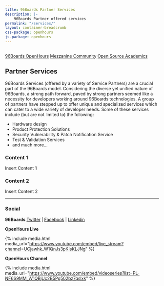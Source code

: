 ```yaml
---
title: 96Boards Partner Services
description: |-
    96Boards Partner offered services
permalink: "/services/"
layout: container-breadcrumb
css-package: openhours
js-package: openhours
---
```


<div class="col-md-6" markdown="1">

<br>
<a href="https://www.96boards.org/openhours/" class="btn blog-read-more-btn center-block">96Boards OpenHours</a>
<a href="https://www.96boards.org/go/mezzanine-community/" class="btn blog-read-more-btn center-block">Mezzanine Community</a>
<a href="https://github.com/osacademics" class="btn blog-read-more-btn center-block">Open Source Academics</a>

## Partner Services

96Boards Services (offered by a variety of Service Partners) are a crucial part of the 96Boards model. Considering the diverse yet unified nature of 96Boards, a strong path forward, paved by strong partners seemed like a necessity for developers working around 96Boards technologies. A group of partners have stepped up to offer unique and specialized services which can cater to a wide variety of developer needs. Some of these services include (but are not limited to) the following:

- Hardware design
- Product Protection Solutions
- Security Vulnerability &amp; Patch Notification Service
- Test & Validation Services
- and much more...

</div>
<div class="col-md-6">
<div class="services-panel" markdown="1" id="services-panel">

### Content 1

Insert Content 1

### Content 2

Insert Content 2

* * *

### Social

**96Boards**
[Twitter](https://twitter.com/96Boards) | [Facebook](https://www.facebook.com/96Boards) | [Linkedin](https://www.linkedin.com/company/96boards)

**OpenHours Live**

{% include media.html media_url="https://www.youtube.com/embed/live_stream?channel=UCjawhk_W1QnJs3pKIsKLJNg" %}

**OpenHours Channel**

{% include media.html media_url="https://www.youtube.com/embed/videoseries?list=PL-NF6S9MM_W1QBjUc2B5Pg502bz7qslxk" %}

</div>
</div>
